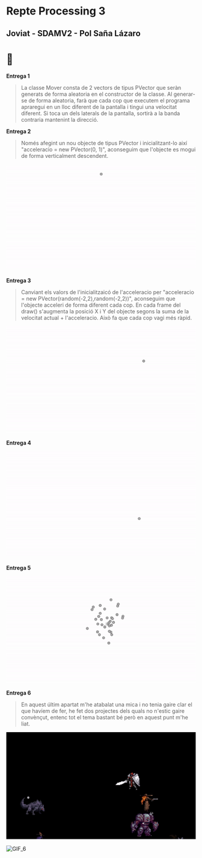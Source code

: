 # Repte Processing 3
## Joviat - SDAMV2 - Pol Saña Lázaro 	

# :frog:

**Entrega 1**

> La classe Mover consta de 2 vectors de tipus PVector que seràn generats de forma aleatoria en el constructor de la classe.
> Al generar-se de forma aleatoria, farà que cada cop que executem el programa apraregui en un lloc diferent de la pantalla i tingui
> una velocitat diferent. Si toca un dels laterals de la pantalla, sortirà a la banda contraria mantenint la direcció.

**Entrega 2**

> Només afegint un nou objecte de tipus PVector i inicialitzant-lo així "acceleracio = new PVector(0, 1)", aconseguim que l'objecte es mogui de forma verticalment descendent.

![GIF_1](docs/E1.gif)


**Entrega 3**

> Canviant els valors de l'inicialitzaicó de l'acceleracio per "acceleracio = new PVector(random(-2,2),random(-2,2))", aconseguim que l'objecte acceleri de forma diferent cada cop.
> En cada frame del draw() s'augmenta la posició X i Y del objecte segons la suma de la velocitat actual + l'acceleracio. Això fa que cada cop vagi més ràpid.

![GIF_2](docs/E2.gif)


**Entrega 4**

![GIF_3](docs/E3.gif)


**Entrega 5**

>

![GIF_4](docs/E4.gif)


**Entrega 6**

  > En aquest últim apartat m'he atabalat una mica i no tenia gaire clar el que havíem de fer, he fet dos projectes dels quals no n'estic gaire convènçut, entenc tot el tema bastant bé però en aquest punt m'he liat.

![GIF_5](docs/E5.gif)

![GIF_6](docs/E6.gif)
